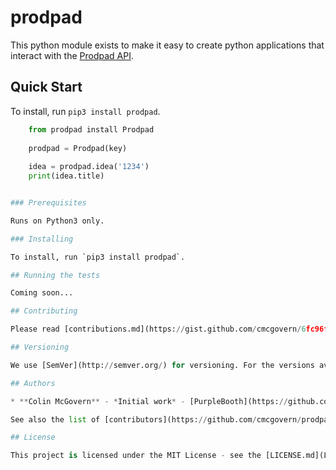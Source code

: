 # prodpad

This python module exists to make it easy to create python applications that interact with the [Prodpad API](https://help.prodpad.com/hc/en-us/sections/200724758-API-Documentation).

## Quick Start

To install, run `pip3 install prodpad`.

```python
	from prodpad install Prodpad
	
	prodpad = Prodpad(key)
	
	idea = prodpad.idea('1234')
	print(idea.title)


### Prerequisites

Runs on Python3 only.

### Installing

To install, run `pip3 install prodpad`.

## Running the tests

Coming soon...

## Contributing

Please read [contributions.md](https://gist.github.com/cmcgovern/6fc96f12935693f8930524a93a5c5c1c) for details on our code of conduct, and the process for submitting pull requests to us.

## Versioning

We use [SemVer](http://semver.org/) for versioning. For the versions available, see the [tags on this repository](https://github.com/your/project/tags). 

## Authors

* **Colin McGovern** - *Initial work* - [PurpleBooth](https://github.com/cmcgovern)

See also the list of [contributors](https://github.com/cmcgovern/prodpad/contributors) who participated in this project.

## License

This project is licensed under the MIT License - see the [LICENSE.md](LICENSE.md) file for details


